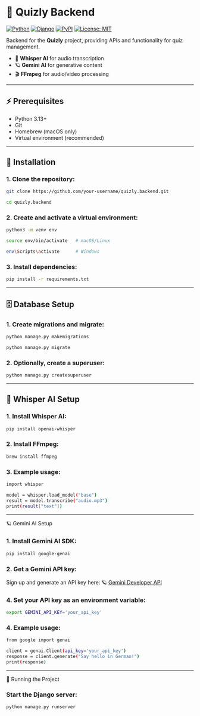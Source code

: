 # 🎯 Quizly Backend

[![Python](https://img.shields.io/badge/Python-3.13-blue?logo=python&logoColor=white)](https://www.python.org/)
[![Django](https://img.shields.io/badge/Django-5-green?logo=django&logoColor=white)](https://www.djangoproject.com/)
[![PyPI](https://img.shields.io/pypi/v/google-genai?label=Google%20GenAI)](https://pypi.org/project/google-genai/)
[![License: MIT](https://img.shields.io/badge/License-MIT-yellow.svg)](LICENSE)

Backend for the **Quizly** project, providing APIs and functionality for quiz management.

- 🤖 **Whisper AI** for audio transcription
- 🪐 **Gemini AI** for generative content
- 🎬 **FFmpeg** for audio/video processing

---

## ⚡ Prerequisites

- Python 3.13+
- Git
- Homebrew (macOS only)
- Virtual environment (recommended)

---

## 🚀 Installation

### 1. Clone the repository:

```bash
git clone https://github.com/your-username/quizly.backend.git
```
```bash
cd quizly.backend
```

### 2. Create and activate a virtual environment:

```bash
python3 -m venv env
```
```bash
source env/bin/activate   # macOS/Linux
```
```bash
env\Scripts\activate      # Windows
```
### 3. Install dependencies:
```bash
pip install -r requirements.txt

```
---

## 🗄 Database Setup

### 1. Create migrations and migrate:
```bash
python manage.py makemigrations
```
```bash
python manage.py migrate
```

### 2. Optionally, create a superuser:

```bash
python manage.py createsuperuser
```
---

## 🎤 Whisper AI Setup

### 1. Install Whisper AI:
   
```bash
pip install openai-whisper
```
### 2. Install FFmpeg:
   
```bash
brew install ffmpeg 
```

### 3. Example usage:

```bash
import whisper

model = whisper.load_model("base")
result = model.transcribe("audio.mp3")
print(result["text"])
```

---

🪐 Gemini AI Setup

### 1. Install Gemini AI SDK:
   
```bash
pip install google-genai
```
### 2. Get a Gemini API key:
   
Sign up and generate an API key here: 🪐 [Gemini Developer API](https://ai.google.dev/)  


### 4. Set your API key as an environment variable:
   
```bash
export GEMINI_API_KEY='your_api_key'
```

### 4. Example usage:
   
```bash
from google import genai

client = genai.Client(api_key='your_api_key')
response = client.generate("Say hello in German!")
print(response)
```

---
🏃 Running the Project

### Start the Django server:
```bash
python manage.py runserver
```



